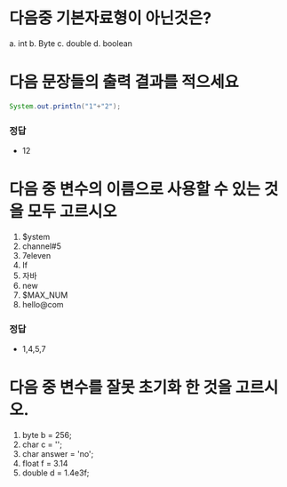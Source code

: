 # 다음중 기본자료형이 아닌것은?
a. int
b. Byte
c. double
d. boolean

# 다음 문장들의 출력 결과를 적으세요
```java
System.out.println("1"+"2");
```
### 정답
- 12

# 다음 중 변수의 이름으로 사용할 수 있는 것을 모두 고르시오
1. $ystem
2. channel#5
3. 7eleven
4. If
5. 자바
6. new
7. $MAX_NUM
8. hello@com

### 정답
- 1,4,5,7

# 다음 중 변수를 잘못 초기화 한 것을 고르시오.
1. byte b = 256;
2. char c = '';
3. char answer = 'no';
4. float f = 3.14
5. double d = 1.4e3f;